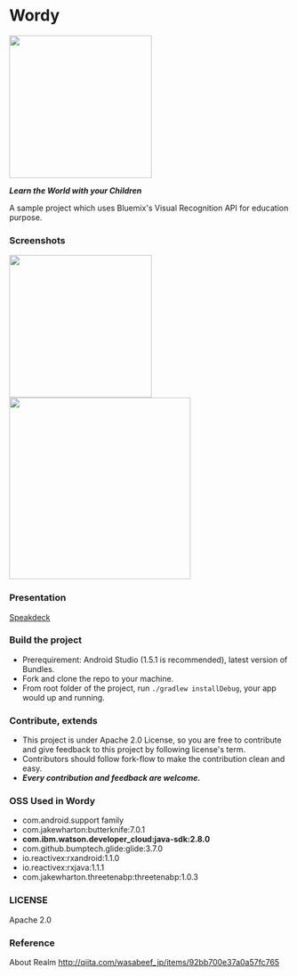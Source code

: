 # Wordy

<img src="https://raw.githubusercontent.com/eneim/Wordy/master/art/web_hi_res_512.png" width="256">

***Learn the World with your Children***

A sample project which uses Bluemix's Visual Recognition API for education purpose.

### Screenshots

<img src="https://raw.githubusercontent.com/eneim/Wordy/master/art/device-2016-03-20-104332_framed.png" width="256">
<img src="https://raw.githubusercontent.com/eneim/Wordy/master/art/sample.png" width="326">

### Presentation

[Speakdeck](https://speakerdeck.com/eneim/hackademics-2016-wordy)

### Build the project

- Prerequirement: Android Studio (1.5.1 is recommended), latest version of Bundles.
- Fork and clone the repo to your machine.
- From root folder of the project, run ```./gradlew installDebug```, your app would up and running.

### Contribute, extends

- This project is under Apache 2.0 License, so you are free to contribute and give feedback to this project by following license's term.
- Contributors should follow fork-flow to make the contribution clean and easy.
- ***Every contribution and feedback are welcome.***

### OSS Used in Wordy

- com.android.support family
- com.jakewharton:butterknife:7.0.1
- **com.ibm.watson.developer_cloud:java-sdk:2.8.0**
- com.github.bumptech.glide:glide:3.7.0
- io.reactivex:rxandroid:1.1.0
- io.reactivex:rxjava:1.1.1
- com.jakewharton.threetenabp:threetenabp:1.0.3

### LICENSE

Apache 2.0

### Reference 
About Realm 
http://qiita.com/wasabeef_jp/items/92bb700e37a0a57fc765
